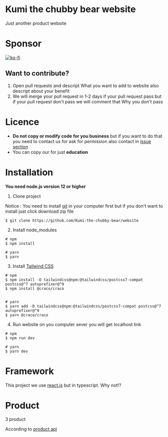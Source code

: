 # Kumi the chubby bear website
Just another product website

# Sponsor
[![ko-fi](https://ko-fi.com/img/githubbutton_sm.svg)](https://ko-fi.com/bhira)

## Want to contribute?
1. Open pull requests and descript What you want to add to website also descript about your benefit
2. We will merge your pull request in 1-2 days if your pull request pass but if your pull request don't pass we will comment that Why you don't pass 

# Licence 
- **Do not copy or modify code for you business** but if you want to do that you need to contact us for ask for permission also contact in [issue section](https://github.com/Kumi-the-chubby-bear/website/issues)
- You can copy our for just **education**


# Installation
**You need node.js version 12 or higher**
1. Clone project

Notice : You need to install [git](https://git-scm.com/) in your computer first but if you don't want to install just click download zip file
``` 
$ git clone https://github.com/Kumi-the-chubby-bear/website
```
2. Install node_modules
``` shell
# npm
$ npm install

# yarn
$ yarn
```

3. Install [Tailwind CSS](https://tailwindcss.com/)
``` shell
# npm
$ npm install -D tailwindcss@npm:@tailwindcss/postcss7-compat postcss@^7 autoprefixer@^9
$ npm install @craco/craco


# yarn
$ yarn add -D tailwindcss@npm:@tailwindcss/postcss7-compat postcss@^7 autoprefixer@^9
$ yarn @craco/craco

```

4. Run website on you computer sever you will get localhost link
``` shell
# npm
$ npm run dev

# yarn
$ yarn dev
```

# Framework
This project we use [react.js](https://reactjs.org/) but in typescript. Why not!?

# Product
3 product

According to [product api](https://raw.githubusercontent.com/Kumi-the-chubby-bear/website/main/product/product.json)
